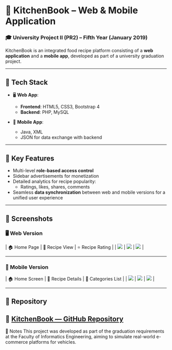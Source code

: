# 🍲 KitchenBook – Web & Mobile Application

### 🎓 University Project II (PR2) – Fifth Year (January 2019)

KitchenBook is an integrated food recipe platform consisting of a **web application** and a **mobile app**, developed as part of a university graduation project.

---

## 🔧 Tech Stack

- 🖥️ **Web App**:  
  - **Frontend**: HTML5, CSS3, Bootstrap 4  
  - **Backend**: PHP, MySQL

- 📱 **Mobile App**:  
  - Java, XML  
  - JSON for data exchange with backend

---

## 🌟 Key Features

- Multi-level **role-based access control**
- Sidebar advertisements for monetization
- Detailed analytics for recipe popularity:
  - Ratings, likes, shares, comments
- Seamless **data synchronization** between web and mobile versions for a unified user experience

---

## 📸 Screenshots

### 🖥️ Web Version

| 🏠 Home Page                  | 📖 Recipe View                  | ⭐ Recipe Rating              |
| ![](screenshots/web/home.jpg) | ![](screenshots/web/recipes.jpg) | ![](screenshots/web/rate.jpg) |

---

### 📱 Mobile Version

| 🏠 Home Screen                   | 📖 Recipe Details                  | 📂 Categories List                    |
| ![](screenshots/mobile/home.jpg) | ![](screenshots/mobile/recipes.jpg) | ![](screenshots/mobile/categories.jpg) |

---

## 📁 Repository

🔗 [KitchenBook — GitHub Repository](https://github.com/mohammed-salloum/KitchenBook)
---

📌 Notes
This project was developed as part of the graduation requirements at the Faculty of Informatics Engineering, aiming to simulate real-world e-commerce platforms for vehicles.
